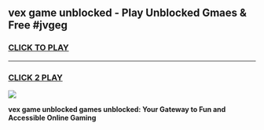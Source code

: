 
## vex game unblocked - Play Unblocked Gmaes & Free #jvgeg
<h3>
<a href="https://news.freeplayer.one?title=vex_game_unblocked&ref=26F">CLICK TO PLAY</a></h3>
<hr>

<h3>
<a href="https://news.freeplayer.one?title=vex_game_unblocked&ref=26F">CLICK 2 PLAY</a>
  
</h3>

<a href="https://news.freeplayer.one?title=vex_game_unblocked&ref=26F/"><img src="https://clearcache.store/games.png"></a>


**vex game unblocked games unblocked: Your Gateway to Fun and Accessible Online Gaming**

